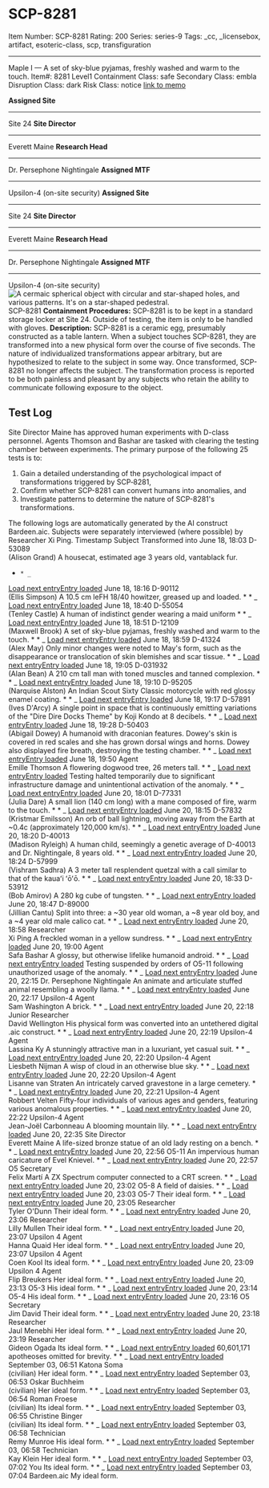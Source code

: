# SCP-8281
Item Number: SCP-8281
Rating: 200
Series: series-9
Tags: _cc, _licensebox, artifact, esoteric-class, scp, transfiguration

---

Maple I — A set of sky-blue pyjamas, freshly washed and warm to the touch.
Item#: 8281
Level1
Containment Class:
safe
Secondary Class:
embla
Disruption Class:
dark
Risk Class:
notice
[link to memo](/classification-committee-memo)  

**Assigned Site**
* * *
Site 24
**Site Director**
* * *
Everett Maine
**Research Head**
* * *
Dr. Persephone Nightingale
**Assigned MTF**
* * *
Upsilon-4 (on-site security)
**Assigned Site**
* * *
Site 24
**Site Director**
* * *
Everett Maine
**Research Head**
* * *
Dr. Persephone Nightingale
**Assigned MTF**
* * *
Upsilon-4 (on-site security)
![A cermaic spherical object with circular and star-shaped holes, and various patterns. It's on a star-shaped pedestral.](https://upload.wikimedia.org/wikipedia/commons/7/74/Ceramic%2C_table_lantern.jpg)
SCP-8281
**Containment Procedures:** SCP-8281 is to be kept in a standard storage locker at Site 24. Outside of testing, the item is only to be handled with gloves.
**Description:** SCP-8281 is a ceramic egg, presumably constructed as a table lantern. When a subject touches SCP-8281, they are transformed into a new physical form over the course of five seconds. The nature of individualized transformations appear arbitrary, but are hypothesized to relate to the subject in some way. Once transformed, SCP-8281 no longer affects the subject.
The transformation process is reported to be both painless and pleasant by any subjects who retain the ability to communicate following exposure to the object.
## Test Log
Site Director Maine has approved human experiments with D-class personnel. Agents Thomson and Bashar are tasked with clearing the testing chamber between experiments. The primary purpose of the following 25 tests is to:
  1. Gain a detailed understanding of the psychological impact of transformations triggered by SCP‑8281,
  2. Confirm whether SCP-8281 can convert humans into anomalies, and
  3. Investigate patterns to determine the nature of SCP-8281's transformations.

The following logs are automatically generated by the AI construct Bardeen.aic. Subjects were separately interviewed (where possible) by Researcher Xi Ping.
Timestamp
Subject
Transformed into
June 18, 18:03
D-53089  
(Alison Grand)
A housecat, estimated age 3 years old, vantablack fur.
  *     * _
[Load next entry](javascript:;)[Entry loaded](javascript:;)
June 18, 18:16
D-90112  
(Ellis Simpson)
A 10.5 cm leFH 18/40 howitzer, greased up and loaded.
    *       * _
[Load next entry](javascript:;)[Entry loaded](javascript:;)
June 18, 18:40
D-55054  
(Tenley Castle)
A human of indistinct gender wearing a maid uniform
      *         * _
[Load next entry](javascript:;)[Entry loaded](javascript:;)
June 18, 18:51
D-12109  
(Maxwell Brook)
A set of sky-blue pyjamas, freshly washed and warm to the touch.
        *           * _
[Load next entry](javascript:;)[Entry loaded](javascript:;)
June 18, 18:59
D-41324  
(Alex May)
Only minor changes were noted to May's form, such as the disappearance or translocation of skin blemishes and scar tissue.
          *             * _
[Load next entry](javascript:;)[Entry loaded](javascript:;)
June 18, 19:05
D-031932  
(Alan Bean)
A 210 cm tall man with toned muscles and tanned complexion.
            *               * _
[Load next entry](javascript:;)[Entry loaded](javascript:;)
June 18, 19:10
D-95205  
(Narquise Alston)
An Indian Scout Sixty Classic motorcycle with red glossy enamel coating.
              *                 * _
[Load next entry](javascript:;)[Entry loaded](javascript:;)
June 18, 19:17
D-57891  
(Ives D'Arcy)
A single point in space that is continuously emitting variations of the "Dire Dire Docks Theme" by Koji Kondo at 8 decibels.
                *                   * _
[Load next entry](javascript:;)[Entry loaded](javascript:;)
June 18, 19:28
D-50403  
(Abigail Dowey)
A humanoid with draconian features. Dowey's skin is covered in red scales and she has grown dorsal wings and horns. Dowey also displayed fire breath, destroying the testing chamber.
                  *                     * _
[Load next entry](javascript:;)[Entry loaded](javascript:;)
June 18, 19:50
Agent  
Emille Thomson
A flowering dogwood tree, 26 meters tall.
                    *                       * _
[Load next entry](javascript:;)[Entry loaded](javascript:;)
Testing halted temporarily due to significant infrastructure damage and unintentional activation of the anomaly.
                      *                         * _
[Load next entry](javascript:;)[Entry loaded](javascript:;)
June 20, 18:01
D-77331  
(Julia Dare)
A small lion (140 cm long) with a mane composed of fire, warm to the touch.
                        *                           * _
[Load next entry](javascript:;)[Entry loaded](javascript:;)
June 20, 18:15
D-57832  
(Kristmar Emilsson)
An orb of ball lightning, moving away from the Earth at ~0.4c (approximately 120,000 km/s).
                          *                             * _
[Load next entry](javascript:;)[Entry loaded](javascript:;)
June 20, 18:20
D-40013  
(Madison Ryleigh)
A human child, seemingly a genetic average of D-40013 and Dr. Nightingale, 8 years old.
                            *                               * _
[Load next entry](javascript:;)[Entry loaded](javascript:;)
June 20, 18:24
D-57999  
(Vishram Sadhra)
A 3 meter tall resplendent quetzal with a call similar to that of the kauaʻi ʻōʻō.
                              *                                 * _
[Load next entry](javascript:;)[Entry loaded](javascript:;)
June 20, 18:33
D-53912  
(Bob Amirov)
A 280 kg cube of tungsten.
                                *                                   * _
[Load next entry](javascript:;)[Entry loaded](javascript:;)
June 20, 18:47
D-89000  
(Jillian Cantu)
Split into three: a ~30 year old woman, a ~8 year old boy, and a ~4 year old male calico cat.
                                  *                                     * _
[Load next entry](javascript:;)[Entry loaded](javascript:;)
June 20, 18:58
Researcher  
Xi Ping
A freckled woman in a yellow sundress.
                                    *                                       * _
[Load next entry](javascript:;)[Entry loaded](javascript:;)
June 20, 19:00
Agent  
Safa Bashar
A glossy, but otherwise lifelike humanoid android.
                                      *                                         * _
[Load next entry](javascript:;)[Entry loaded](javascript:;)
Testing suspended by orders of O5-11 following unauthorized usage of the anomaly.
                                        *                                           * _
[Load next entry](javascript:;)[Entry loaded](javascript:;)
June 20, 22:15
Dr. Persephone Nightingale
An animate and articulate stuffed animal resembling a woolly llama.
                                          *                                             * _
[Load next entry](javascript:;)[Entry loaded](javascript:;)
June 20, 22:17
Upsilon-4 Agent  
Sam Washington
A brick.
                                            *                                               * _
[Load next entry](javascript:;)[Entry loaded](javascript:;)
June 20, 22:18
Junior Researcher  
David Wellington
His physical form was converted into an untethered digital .aic construct.
                                              *                                                 * _
[Load next entry](javascript:;)[Entry loaded](javascript:;)
June 20, 22:19
Upsilon-4 Agent  
Lassina Ky
A stunningly attractive man in a luxuriant, yet casual suit.
                                                *                                                   * _
[Load next entry](javascript:;)[Entry loaded](javascript:;)
June 20, 22:20
Upsilon-4 Agent  
Liesbeth Nijman
A wisp of cloud in an otherwise blue sky.
                                                  *                                                     * _
[Load next entry](javascript:;)[Entry loaded](javascript:;)
June 20, 22:20
Upsilon-4 Agent  
Lisanne van Straten
An intricately carved gravestone in a large cemetery.
                                                    *                                                       * _
[Load next entry](javascript:;)[Entry loaded](javascript:;)
June 20, 22:21
Upsilon-4 Agent  
Robbert Velten
Fifty-four individuals of various ages and genders, featuring various anomalous properties.
                                                      *                                                         * _
[Load next entry](javascript:;)[Entry loaded](javascript:;)
June 20, 22:22
Upsilon-4 Agent  
Jean-Joël Carbonneau
A blooming mountain lily.
                                                        *                                                           * _
[Load next entry](javascript:;)[Entry loaded](javascript:;)
June 20, 22:35
Site Director  
Everett Maine
A life-sized bronze statue of an old lady resting on a bench.
                                                          *                                                             * _
[Load next entry](javascript:;)[Entry loaded](javascript:;)
June 20, 22:56
O5-11
An impervious human caricature of Evel Knievel.
                                                            *                                                               * _
[Load next entry](javascript:;)[Entry loaded](javascript:;)
June 20, 22:57
O5 Secretary  
Felix Martí
A ZX Spectrum computer connected to a CRT screen.
                                                              *                                                                 * _
[Load next entry](javascript:;)[Entry loaded](javascript:;)
June 20, 23:02
O5-8
A field of daisies.
                                                                *                                                                   * _
[Load next entry](javascript:;)[Entry loaded](javascript:;)
June 20, 23:03
O5-7
Their ideal form.
                                                                  *                                                                     * _
[Load next entry](javascript:;)[Entry loaded](javascript:;)
June 20, 23:05
Researcher  
Tyler O'Dunn
Their ideal form.
                                                                    *                                                                       * _
[Load next entry](javascript:;)[Entry loaded](javascript:;)
June 20, 23:06
Researcher  
Lilly Mullen
Their ideal form.
                                                                      *                                                                         * _
[Load next entry](javascript:;)[Entry loaded](javascript:;)
June 20, 23:07
Upsilon 4 Agent  
Hanna Quaid
Her ideal form.
                                                                        *                                                                           * _
[Load next entry](javascript:;)[Entry loaded](javascript:;)
June 20, 23:07
Upsilon 4 Agent  
Coen Kool
Its ideal form.
                                                                          *                                                                             * _
[Load next entry](javascript:;)[Entry loaded](javascript:;)
June 20, 23:09
Upsilon 4 Agent  
Flip Breukers
Her ideal form.
                                                                            *                                                                               * _
[Load next entry](javascript:;)[Entry loaded](javascript:;)
June 20, 23:13
O5-3
His ideal form.
                                                                              *                                                                                 * _
[Load next entry](javascript:;)[Entry loaded](javascript:;)
June 20, 23:14
O5-4
His ideal form.
                                                                                *                                                                                   * _
[Load next entry](javascript:;)[Entry loaded](javascript:;)
June 20, 23:16
O5 Secretary  
Jim David
Their ideal form.
                                                                                  *                                                                                     * _
[Load next entry](javascript:;)[Entry loaded](javascript:;)
June 20, 23:18
Researcher  
Jaul Menebhi
Her ideal form.
                                                                                    *                                                                                       * _
[Load next entry](javascript:;)[Entry loaded](javascript:;)
June 20, 23:19
Researcher  
Gideon Ogada
Its ideal form.
                                                                                      *                                                                                         * _
[Load next entry](javascript:;)[Entry loaded](javascript:;)
60,601,171 apotheoses omitted for brevity.
                                                                                        *                                                                                           * _
[Load next entry](javascript:;)[Entry loaded](javascript:;)
September 03, 06:51
Katona Soma  
(civilian)
Her ideal form.
                                                                                          *                                                                                             * _
[Load next entry](javascript:;)[Entry loaded](javascript:;)
September 03, 06:53
Oskar Buchheim  
(civilian)
Her ideal form.
                                                                                            *                                                                                               * _
[Load next entry](javascript:;)[Entry loaded](javascript:;)
September 03, 06:54
Roman Froese  
(civilian)
Its ideal form.
                                                                                              *                                                                                                 * _
[Load next entry](javascript:;)[Entry loaded](javascript:;)
September 03, 06:55
Christine Binger  
(civilian)
Its ideal form.
                                                                                                *                                                                                                   * _
[Load next entry](javascript:;)[Entry loaded](javascript:;)
September 03, 06:58
Technician  
Remy Munroe
His ideal form.
                                                                                                  *                                                                                                     * _
[Load next entry](javascript:;)[Entry loaded](javascript:;)
September 03, 06:58
Technician  
Kay Klein
Her ideal form.
                                                                                                    *                                                                                                       * _
[Load next entry](javascript:;)[Entry loaded](javascript:;)
September 03, 07:02
You
Its ideal form.
                                                                                                      *                                                                                                         * _
[Load next entry](javascript:;)[Entry loaded](javascript:;)
September 03, 07:04
Bardeen.aic
My ideal form.

  